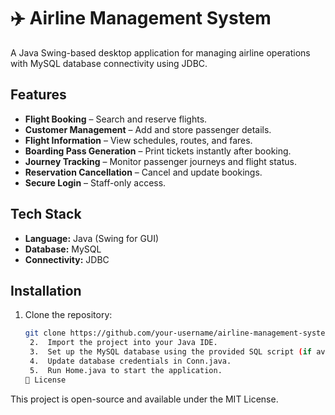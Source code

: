 # ✈️ Airline Management System

A Java Swing-based desktop application for managing airline operations with MySQL database connectivity using JDBC.

##  Features
- **Flight Booking** – Search and reserve flights.
- **Customer Management** – Add and store passenger details.
- **Flight Information** – View schedules, routes, and fares.
- **Boarding Pass Generation** – Print tickets instantly after booking.
- **Journey Tracking** – Monitor passenger journeys and flight status.
- **Reservation Cancellation** – Cancel and update bookings.
- **Secure Login** – Staff-only access.

##  Tech Stack
- **Language:** Java (Swing for GUI)
- **Database:** MySQL
- **Connectivity:** JDBC

##  Installation
1. Clone the repository:
   ```bash
   git clone https://github.com/your-username/airline-management-system.git
   	2.	Import the project into your Java IDE.
	3.	Set up the MySQL database using the provided SQL script (if available).
	4.	Update database credentials in Conn.java.
	5.	Run Home.java to start the application.
   📄 License

This project is open-source and available under the MIT License.
